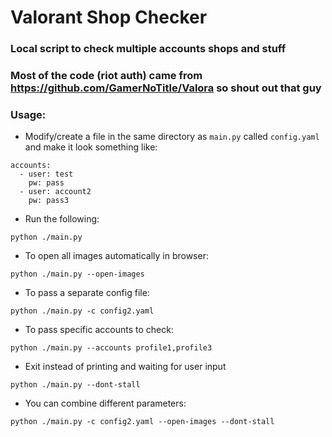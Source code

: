 # Valorant Shop Checker

### Local script to check multiple accounts shops and stuff
### Most of the code (riot auth) came from https://github.com/GamerNoTitle/Valora so shout out that guy

### Usage: 
- Modify/create a file in the same directory as `main.py` called `config.yaml` and make it look something like:

```text
accounts:
  - user: test
    pw: pass
  - user: account2
    pw: pass3
```

- Run the following:

```shell
python ./main.py
```

- To open all images automatically in browser:
```shell
python ./main.py --open-images
```

- To pass a separate config file:
```shell
python ./main.py -c config2.yaml
```

- To pass specific accounts to check:
```shell
python ./main.py --accounts profile1,profile3
```

- Exit instead of printing and waiting for user input
```shell
python ./main.py --dont-stall
```

- You can combine different parameters:
```shell
python ./main.py -c config2.yaml --open-images --dont-stall
```
